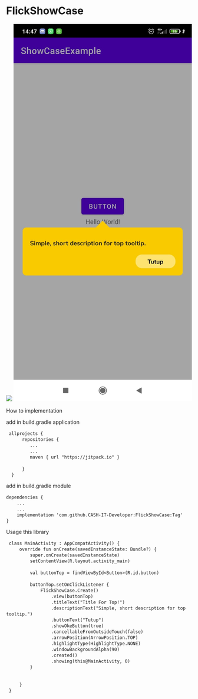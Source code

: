 # FlickShowCase
[![](https://jitpack.io/v/CASH-IT-Developer/FlickShowCase.svg)](https://jitpack.io/#CASH-IT-Developer/FlickShowCase)
![alt text](https://raw.githubusercontent.com/CASH-IT-Developer/FlickShowCase/main/ss1.jpeg)

   How to implementation
   
   
   add in build.gradle application
   
     allprojects {
          repositories {
             ...
             ...
             maven { url "https://jitpack.io" }

          }
      }
    
   add in build.gradle module
    
    dependencies {
        ...
        ...
        implementation 'com.github.CASH-IT-Developer:FlickShowCase:Tag'
    }
    
    
  Usage this library
  
     class MainActivity : AppCompatActivity() {
         override fun onCreate(savedInstanceState: Bundle?) {
             super.onCreate(savedInstanceState)
             setContentView(R.layout.activity_main)
     
             val buttonTop = findViewById<Button>(R.id.button)
     
             buttonTop.setOnClickListener {
                 FlickShowCase.Create()
                     .view(buttonTop)
                     .titleText("Title For Top!")
                     .descriptionText("Simple, short description for top tooltip.")
                     .buttonText("Tutup")
                     .showOkeButton(true)
                     .cancellableFromOutsideTouch(false)
                     .arrowPosition(ArrowPosition.TOP)
                     .highlightType(HighlightType.NONE)
                     .windowBackgroundAlpha(90)
                     .created()
                     .showing(this@MainActivity, 0)
             }
     
     
         }
     }

